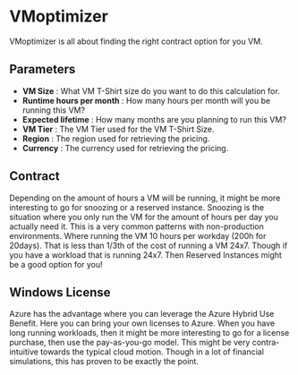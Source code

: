 # VMoptimizer

VMoptimizer is all about finding the right contract option for you VM.

## Parameters

* **VM Size** : What VM T-Shirt size do you want to do this calculation for.
* **Runtime hours per month** : How many hours per month will you be running this VM?
* **Expected lifetime** : How many months are you planning to run this VM?
* **VM Tier** : The VM Tier used for the VM T-Shirt Size.
* **Region** : The region used for retrieving the pricing.
* **Currency** : The currency used for retrieving the pricing.

## Contract

Depending on the amount of hours a VM will be running, it might be more interesting to go for snoozing or a reserved instance. 
Snoozing is the situation where you only run the VM for the amount of hours per day you actually need it. 
This is a very common patterns with non-production environments. Where running the VM 10 hours per workday (200h for 20days). 
That is less than 1/3th of the cost of running a VM 24x7.
Though if you have a workload that is running 24x7. 
Then Reserved Instances might be a good option for you!

## Windows License

Azure has the advantage where you can leverage the Azure Hybrid Use Benefit. 
Here you can bring your own licenses to Azure. 
When you have long running workloads, then it might be more interesting to go for a license purchase, then use the pay-as-you-go model. 
This might be very contra-intuitive towards the typical cloud motion. 
Though in a lot of financial simulations, this has proven to be exactly the point.
